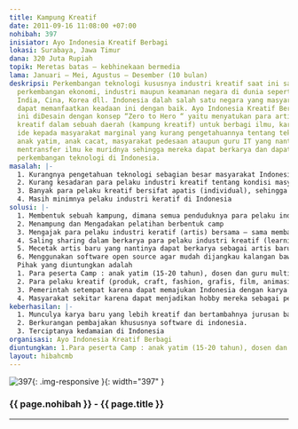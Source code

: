 ```yaml
---
title: Kampung Kreatif
date: 2011-09-16 11:08:00 +07:00
nohibah: 397
inisiator: Ayo Indonesia Kreatif Berbagi
lokasi: Surabaya, Jawa Timur
dana: 320 Juta Rupiah
topik: Meretas batas – kebhinekaan bermedia
lama: Januari – Mei, Agustus – Desember (10 bulan)
deskripsi: Perkembangan teknologi kususnya industri kreatif saat ini sangat mempengaruhi
  perkembangan ekonomi, industri maupun keamanan negara di dunia seperti, USA, Jepang,
  India, Cina, Korea dll. Indonesia dalah salah satu negara yang masyarakatnya kurang
  dapat memanfaatkan keadaan ini dengan baik. Ayo Indonesia Kreatif Berbagi (AIKB)
  ini diDesain dengan konsep “Zero to Hero “ yaitu menyatukan para artis /pelaku industri
  kreatif dalam sebuah daerah (kampung kreatif) untuk berbagi ilmu, karya ataupun
  ide kepada masyarakat marginal yang kurang pengetahuannya tentang teknologi seperti
  anak yatim, anak cacat, masyarakat pedesaan ataupun guru IT yang nantinya dapat
  mentransfer ilmu ke muridnya sehingga mereka dapat berkarya dan dapat meramaikan/memanfaatkan
  perkembangan teknologi di Indonesia.
masalah: |-
  1. Kurangnya pengetahuan teknologi sebagian besar masyarakat Indonesia.
  2. Kurang kesadaran para pelaku industri kreatif tentang kondisi masyarakat sekitar.
  3. Banyak para pelaku kreatif bersifat apatis (individual), sehingga karya yang dihasilkan masih kurang sempurna.
  4. Masih minimnya pelaku industri keratif di Indonesia
solusi: |-
  1. Membentuk sebuah kampung, dimana semua penduduknya para pelaku industri kreatif (kampung kreatif).
  2. Menampung dan Mengadakan pelatihan berbentuk camp
  3. Mengajak para pelaku industri keratif (artis) bersama – sama membantu mayarakat untuk berbagi ilmu, karya ataupun ide nya.
  4. Saling sharing dalam berkarya para pelaku industri kreatif (learning by sharing).
  5. Mecetak artis baru yang nantinya dapat berkarya sebagai artis baru atau SDM yang akan dibutuhkan industri kreatif.
  6. Menggunakan software open source agar mudah dijangkau kalangan bawah
  Pihak yang diuntungkan adalah
  1. Para peserta Camp : anak yatim (15-20 tahun), dosen dan guru multimedia di Jawa timur (Surabaya, Malang, Jember, Madiun), Jogya, Solo, Semarang, Bandung, Jakarta, Bali, Kalimantan Tengah karena mendapatkan wawasan baru.
  2. Para pelaku kreatif (produk, craft, fashion, grafis, film, animasi, overclock) se-Jawa, Bali dan Kalimantan karena mendapatkan teman dan kompetitor baru yang dapat memotivasi untuk berkarya.
  3. Pemerintah setempat karena dapat memajukan Indonesia dengan karya (prestasi) yang mereka hasilkan.
  4. Masyarakat sekitar karena dapat menjadikan hobby mereka sebagai penghasilan
keberhasilan: |-
  1. Munculya karya baru yang lebih kreatif dan bertambahnya jurusan baru baik di SMK maupun Institut tentang industri kreatif, seperti desain produk, desain komunikasi visual, animasi, perfilman, multimedia, dll.
  2. Berkurangan pembajakan khususnya software di indonesia.
  3. Terciptanya kedamaian di Indonesia
organisasi: Ayo Indonesia Kreatif Berbagi
diuntungkan: 1.Para peserta Camp : anak yatim (15-20 tahun), dosen dan guru multimedia di Jawa timur (Surabaya, Malang, Jember, Madiun), Jogya, Solo, Semarang, Bandung, Jakarta, Bali, Kalimantan Tengah , karena dapat wawasan baru. 2.Para pelaku kreatif (Produk, Craft, Fashion, Grafis, Film, Animasi, Overclock, dst) , Se Jawa, Bali dan kalimantan karena dapat teman dan competitor baru yang dapat memotivasi untuk berkarya.  3.Pemerintah Setempat, karena akan dapat memajukan Indonesia dengan karya (prestasi) yang mereka hasilkan.  4.Masyarakat Sekitar, karena dapat menjadikan hoby mereka sebagai penghasilan
layout: hibahcmb
---
```


![397](/static/img/hibahcmb/397.png){: .img-responsive }{: width="397" }

### {{ page.nohibah }} - {{ page.title }}

---
